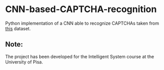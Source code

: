 # CNN-based-CAPTCHA-recognition
Python implementation of a CNN able to recognize CAPTCHAs taken from [this](https://www.kaggle.com/datasets/parsasam/captcha-dataset?select=115rB.jpg) dataset.

## Note:
The project has been developed for the Intelligent System course at the University of Pisa.
